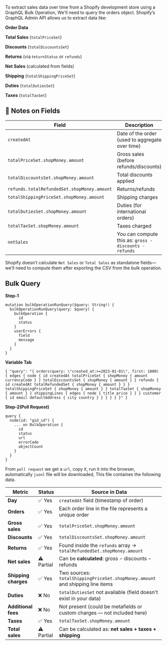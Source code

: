 To extract sales data over time from a Shopify development store using a GraphQL Bulk Operation, We'll need to query the orders object. Shopify’s GraphQL Admin API allows us to extract data like:

**Order Data**

**Total Sales** (`totalPriceSet`)

**Discounts** (`totalDiscountsSet`)

**Returns** (via r`eturnStatus` or `refunds`)

**Net Sales** (calculated from fields)

**Shipping** (`totalShippingPriceSet`)

**Duties** (`totalDutiesSet`)

**Taxes** (`totalTaxSet`)

## 🧾 Notes on Fields

| Field | Description |
|-------|-------------|
| `createdAt` | Date of the order (used to aggregate over time) |
| `totalPriceSet.shopMoney.amount` | Gross sales (before refunds/discounts) |
| `totalDiscountsSet.shopMoney.amount` | Total discounts applied |
| `refunds.totalRefundedSet.shopMoney.amount` | Returns/refunds |
| `totalShippingPriceSet.shopMoney.amount` | Shipping charges |
| `totalDutiesSet.shopMoney.amount` | Duties (for international orders) |
| `totalTaxSet.shopMoney.amount` | Taxes charged |
| `netSales` | You can compute this as: `gross - discounts - refunds` |

Shopify doesn’t calculate `Net Sales` or `Total Sales` as standalone fields—we’ll need to compute them after exporting the CSV from the bulk operation.

## Bulk Query
**Step-1**
```
mutation bulkOperationRunQuery($query: String!) {
  bulkOperationRunQuery(query: $query) {
    bulkOperation {
      id
      status
    }
    userErrors {
      field
      message
    }
  }
}
```
**Variable Tab**
```
{ "query": "{ orders(query: \"created_at:>=2023-01-01\", first: 1000) { edges { node { id createdAt totalPriceSet { shopMoney { amount currencyCode } } totalDiscountsSet { shopMoney { amount } } refunds { id createdAt totalRefundedSet { shopMoney { amount } } } totalShippingPriceSet { shopMoney { amount } } totalTaxSet { shopMoney { amount } } shippingLines { edges { node { title price } } } customer { id email defaultAddress { city country } } } } } }" }
```

**Step-2(Poll Request)**
```
query {
  node(id: "gid_id") {
    ... on BulkOperation {
      id
      status
      url
      errorCode
      objectCount
    }
  }
}
```
From `poll request` we get a `url`, copy it, run it into the browser, automatically `jsonl` file will be downloaded, This file containes the following data.
 
| Metric               | Status       | Source in Data                                                                 |
|----------------------|--------------|--------------------------------------------------------------------------------|
| **Day**              | ✅ Yes        | `createdAt` field (timestamp of order)                                        |
| **Orders**           | ✅ Yes        | Each order line in the file represents a unique order                         |
| **Gross sales**      | ✅ Yes        | `totalPriceSet.shopMoney.amount`                                              |
| **Discounts**        | ✅ Yes        | `totalDiscountsSet.shopMoney.amount`                                          |
| **Returns**          | ✅ Yes        | Found inside the `refunds` array → `totalRefundedSet.shopMoney.amount`        |
| **Net sales**        | ⚠️ Partial    | Can be **calculated**: gross − discounts − refunds                            |
| **Shipping charges** | ✅ Yes        | Two sources: `totalShippingPriceSet.shopMoney.amount` and shipping line items |
| **Duties**           | ❌ No         | `totalDutiesSet` not available (field doesn't exist in your data)             |
| **Additional fees**  | ❌ No         | Not present (could be metafields or custom charges — not included here)       |
| **Taxes**            | ✅ Yes        | `totalTaxSet.shopMoney.amount`                                                |
| **Total sales**      | ⚠️ Partial    | Can be calculated as: **net sales + taxes + shipping**                        |
